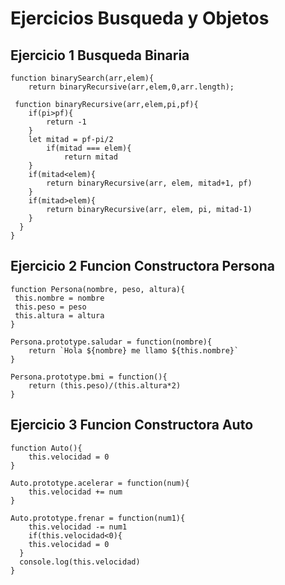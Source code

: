 # Ejercicios Busqueda y Objetos

## Ejercicio 1 Busqueda Binaria
```
function binarySearch(arr,elem){
	return binaryRecursive(arr,elem,0,arr.length);

 function binaryRecursive(arr,elem,pi,pf){
  	if(pi>pf){
    	return -1
    }
    let mitad = pf-pi/2
    	if(mitad === elem){
    		return mitad
    }
    if(mitad<elem){
      	return binaryRecursive(arr, elem, mitad+1, pf)
    }
    if(mitad>elem){
    	return binaryRecursive(arr, elem, pi, mitad-1)
    }
  }
}
```

## Ejercicio 2 Funcion Constructora Persona

```
function Persona(nombre, peso, altura){
 this.nombre = nombre
 this.peso = peso
 this.altura = altura
}

Persona.prototype.saludar = function(nombre){
	return `Hola ${nombre} me llamo ${this.nombre}`
}

Persona.prototype.bmi = function(){
	return (this.peso)/(this.altura*2)
}
```
## Ejercicio 3 Funcion Constructora Auto

```
function Auto(){
	this.velocidad = 0
}

Auto.prototype.acelerar = function(num){
	this.velocidad += num
}

Auto.prototype.frenar = function(num1){
	this.velocidad -= num1
	if(this.velocidad<0){
  	this.velocidad = 0
  }
  console.log(this.velocidad)
}
```
